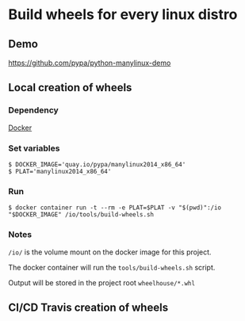 # Build wheels for every linux distro

## Demo

https://github.com/pypa/python-manylinux-demo

## Local creation of wheels

### Dependency

[Docker](https://www.docker.com/)

### Set variables

```shell
$ DOCKER_IMAGE='quay.io/pypa/manylinux2014_x86_64'
$ PLAT='manylinux2014_x86_64'
```

### Run

```shell
$ docker container run -t --rm -e PLAT=$PLAT -v "$(pwd)":/io "$DOCKER_IMAGE" /io/tools/build-wheels.sh
```

### Notes

`/io/` is the volume mount on the docker image for this project.

The docker container will run the `tools/build-wheels.sh` script.

Output will be stored in the project root `wheelhouse/*.whl`


## CI/CD Travis creation of wheels